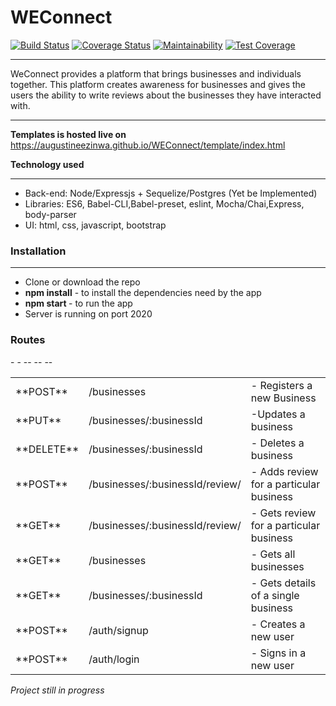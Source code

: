 # WEConnect

[![Build Status](https://travis-ci.org/augustineezinwa/WEConnect.svg?branch=ft-signup-endpoint-%23155587518)](https://travis-ci.org/augustineezinwa/WEConnect) [![Coverage Status](https://coveralls.io/repos/github/augustineezinwa/WEConnect/badge.svg?branch=ft-signup-endpoint-%23155587518)](https://coveralls.io/github/augustineezinwa/WEConnect?branch=ft-signup-endpoint-%23155587518) [![Maintainability](https://api.codeclimate.com/v1/badges/b84bdd1eb41438c74559/maintainability)](https://codeclimate.com/github/augustineezinwa/WEConnect/maintainability) [![Test Coverage](https://api.codeclimate.com/v1/badges/b84bdd1eb41438c74559/test_coverage)](https://codeclimate.com/github/augustineezinwa/WEConnect/test_coverage)

<hr>
WeConnect provides a platform that brings businesses and individuals together. This platform
creates awareness for businesses and gives the users the ability to write reviews about the
businesses they have interacted with.
<hr>

<b>Templates is hosted live on</b> https://augustineezinwa.github.io/WEConnect/template/index.html

<b>Technology used</b>
<hr>
<ul>
  <li>Back-end: Node/Expressjs + Sequelize/Postgres (Yet be Implemented)</li>
  <li>Libraries: ES6, Babel-CLI,Babel-preset, eslint, Mocha/Chai,Express, body-parser</li>
  <li>UI: html, css, javascript, bootstrap</li>
</ul>

<h3>Installation</h3>
<hr>
<ul>
    <li>Clone or download the repo</li>
    <li><b>npm install</b> - to install the dependencies need by the app</li>
    <li><b>npm start </b>- to run the app</li>
    <li>Server is running on port 2020</li>
</ul>

### Routes
<table>

<tr> <td>**POST**</td> <td> /businesses </td> <td>- Registers a new Business </td></tr>
<tr>- <td>**PUT**</td> <td>/businesses/:businessId </td><td>-Updates a business</td></tr>
<tr>- <td>**DELETE**</td><td> /businesses/:businessId </td><td>- Deletes a business</td></tr>
<tr>-<td> **POST** </td><td>/businesses/:businessId/review/</td><td> - Adds review for a particular business</td></tr>
<tr>- <td>**GET** </td><td>/businesses/:businessId/review/</td><td> - Gets review for a particular business</td><tr>
<tr>-<td> **GET** </td><td>/businesses </td><td>- Gets all businesses</td></tr>
<tr>- <td>**GET**</td> <td>/businesses/:businessId</td><td> - Gets details of a single business</td></tr>
<tr>-<td> **POST** </td><td>/auth/signup </td><td>- Creates a new user</td></tr>
<tr>-<td> **POST** </td><td>/auth/login </td><td>- Signs in a new user</td></tr>
</table>
<i>Project still in progress</i>
